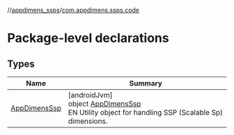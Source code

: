 //[appdimens_ssps](../../index.md)/[com.appdimens.ssps.code](index.md)

# Package-level declarations

## Types

| Name | Summary |
|---|---|
| [AppDimensSsp](-app-dimens-ssp/index.md) | [androidJvm]<br>object [AppDimensSsp](-app-dimens-ssp/index.md)<br>EN Utility object for handling SSP (Scalable Sp) dimensions. |